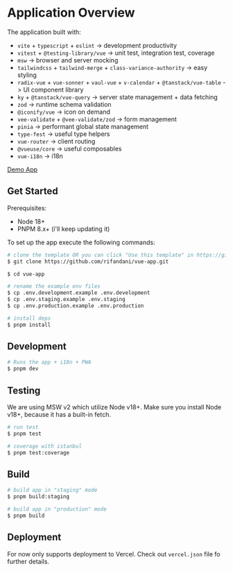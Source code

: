 # Application Overview

The application built with:

- `vite` + `typescript` + `eslint` -> development productivity
- `vitest` + `@testing-library/vue` -> unit test, integration test, coverage
- `msw` -> browser and server mocking
- `tailwindcss` + `tailwind-merge` + `class-variance-authority` -> easy styling
- `radix-vue` + `vue-sonner` + `vaul-vue` + `v-calendar` + `@tanstack/vue-table` -> UI component library
- `ky` + `@tanstack/vue-query` -> server state management + data fetching
- `zod` -> runtime schema validation
- `@iconify/vue` -> icon on demand
- `vee-validate` + `@vee-validate/zod` -> form management
- `pinia` -> performant global state management
- `type-fest` -> useful type helpers
- `vue-router` -> client routing
- `@vueuse/core` -> useful composables
- `vue-i18n` -> i18n

[Demo App](https://vue-app-rifandani.vercel.app)

## Get Started

Prerequisites:

- Node 18+
- PNPM 8.x+ (i'll keep updating it)

To set up the app execute the following commands:

```bash
# clone the template OR you can click "Use this template" in https://github.com/rifandani/vue-app.com
$ git clone https://github.com/rifandani/vue-app.git

$ cd vue-app

# rename the example env files
$ cp .env.development.example .env.development
$ cp .env.staging.example .env.staging
$ cp .env.production.example .env.production

# install deps
$ pnpm install
```

## Development

```bash
# Runs the app + i18n + PWA
$ pnpm dev
```

## Testing

We are using MSW v2 which utilize Node v18+. Make sure you install Node v18+, because it has a built-in fetch.

```bash
# run test
$ pnpm test

# coverage with istanbul
$ pnpm test:coverage
```

## Build

```bash
# build app in "staging" mode
$ pnpm build:staging

# build app in "production" mode
$ pnpm build
```

## Deployment

For now only supports deployment to Vercel.
Check out `vercel.json` file fo further details.
